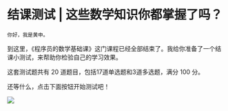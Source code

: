 # 结课测试 | 这些数学知识你都掌握了吗？

    你好，我是黄申。

到这里，《程序员的数学基础课》这门课程已经全部结束了。我给你准备了一个结课小测试，来帮助你检验自己的学习效果。

这套测试题共有 20 道题目，包括17道单选题和3道多选题，满分 100 分。

还等什么，点击下面按钮开始测试吧！

[![](https://static001.geekbang.org/resource/image/28/a4/28d1be62669b4f3cc01c36466bf811a4.png?wh=1142*201)](http://time.geekbang.org/quiz/intro?act_id=108&exam_id=228)
    